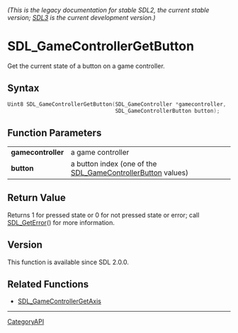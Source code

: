 ###### (This is the legacy documentation for stable SDL2, the current stable version; [SDL3](https://wiki.libsdl.org/SDL3/) is the current development version.)
# SDL_GameControllerGetButton

Get the current state of a button on a game controller.

## Syntax

```c
Uint8 SDL_GameControllerGetButton(SDL_GameController *gamecontroller,
                                  SDL_GameControllerButton button);

```

## Function Parameters

|                        |                                                                                         |
| ---------------------- | --------------------------------------------------------------------------------------- |
| **gamecontroller**     | a game controller                                                                       |
| **button**             | a button index (one of the [SDL_GameControllerButton](SDL_GameControllerButton.md) values) |

## Return Value

Returns 1 for pressed state or 0 for not pressed state or error; call
[SDL_GetError](SDL_GetError.md)() for more information.

## Version

This function is available since SDL 2.0.0.

## Related Functions

* [SDL_GameControllerGetAxis](SDL_GameControllerGetAxis.md)

----
[CategoryAPI](CategoryAPI.md)
